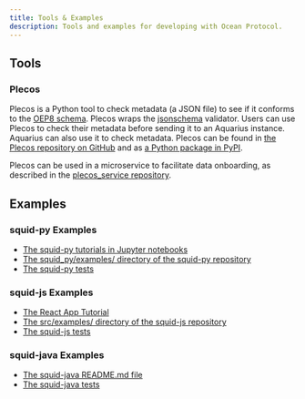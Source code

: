 ```yaml
---
title: Tools & Examples
description: Tools and examples for developing with Ocean Protocol.
---
```


## Tools

### Plecos

Plecos is a Python tool to check metadata (a JSON file) to see if it conforms to the [OEP8 schema](https://github.com/oceanprotocol/OEPs/tree/master/8). Plecos wraps the [jsonschema](https://github.com/Julian/jsonschema) validator. Users can use Plecos to check their metadata before sending it to an Aquarius instance. Aquarius can also use it to check metadata. Plecos can be found in [the Plecos repository on GitHub](https://github.com/oceanprotocol/plecos) and as [a Python package in PyPI](https://pypi.org/project/plecos/).

<repo name="Plecos"></repo>

Plecos can be used in a microservice to facilitate data onboarding, as described in the [plecos_service repository](https://github.com/oceanprotocol/plecos_service).

## Examples

### squid-py Examples

- [The squid-py tutorials in Jupyter notebooks](/tutorials/jupyter-notebooks/)
- [The squid_py/examples/ directory of the squid-py repository](https://github.com/oceanprotocol/squid-py/tree/develop/examples)
- [The squid-py tests](https://github.com/oceanprotocol/squid-py/tree/develop/tests)

### squid-js Examples

- [The React App Tutorial](/tutorials/react-setup/)
- [The src/examples/ directory of the squid-js repository](https://github.com/oceanprotocol/squid-js/tree/develop/src/examples)
- [The squid-js tests](https://github.com/oceanprotocol/squid-js/tree/develop/test)

### squid-java Examples

- [The squid-java README.md file](https://github.com/oceanprotocol/squid-java/blob/develop/README.md)
- [The squid-java tests](https://github.com/oceanprotocol/squid-java/tree/develop/src/test)
